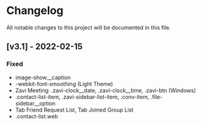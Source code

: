 # Changelog

All notable changes to this project will be documented in this file.

## [v3.1] - 2022-02-15

### Fixed

- image-show__caption
- -webkit-font-smoothing (Light Theme)
- Zavi Meeting: .zavi-clock__date, .zavi-clock__time, .zavi-btn (Windows)
- .contact-list-item, .zavi-sidebar-list-item, .conv-item, .file-sidebar__option
- Tab Friend Request List, Tab Joined Group List
- .contact-list.web
